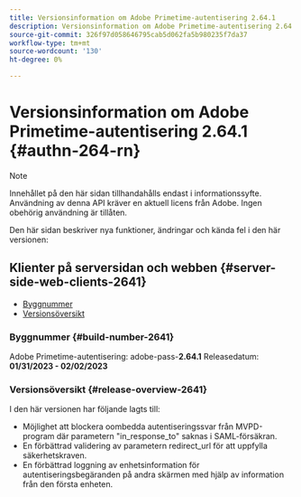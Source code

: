 ```yaml
---
title: Versionsinformation om Adobe Primetime-autentisering 2.64.1
description: Versionsinformation om Adobe Primetime-autentisering 2.64.1
source-git-commit: 326f97d058646795cab5d062fa5b980235f7da37
workflow-type: tm+mt
source-wordcount: '130'
ht-degree: 0%

---
```



# Versionsinformation om Adobe Primetime-autentisering 2.64.1 {#authn-264-rn}

>[!NOTE]
>
>Innehållet på den här sidan tillhandahålls endast i informationssyfte. Användning av denna API kräver en aktuell licens från Adobe. Ingen obehörig användning är tillåten.

Den här sidan beskriver nya funktioner, ändringar och kända fel i den här versionen:

## Klienter på serversidan och webben {#server-side-web-clients-2641}

* [Byggnummer](#build-number-2641)
* [Versionsöversikt](#release-overview-2641)

### Byggnummer {#build-number-2641}

Adobe Primetime-autentisering: adobe-pass-**2.64.1**
Releasedatum: **01/31/2023 - 02/02/2023**

### Versionsöversikt {#release-overview-2641}

I den här versionen har följande lagts till:

* Möjlighet att blockera oombedda autentiseringssvar från MVPD-program där parametern &quot;in_response_to&quot; saknas i SAML-försäkran.
* En förbättrad validering av parametern redirect_url för att uppfylla säkerhetskraven.
* En förbättrad loggning av enhetsinformation för autentiseringsbegäranden på andra skärmen med hjälp av information från den första enheten.
